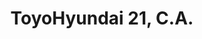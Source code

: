 ---
title: "ToyoHyundai 21, C.A."
url: /ciudad-guayana-puerto-ordaz/toyohyundai-21-c-a/
shop: Autoteile
---